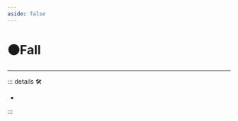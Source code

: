 ```yaml
---
aside: false
---
```

# 🟠<motor>Fall</motor>

---

<!-- =================================================== -->
<!-- =================================================== -->
<!-- =================================================== -->
<!-- =================================================== -->
<!-- =================================================== -->
::: details 🛠

-

:::